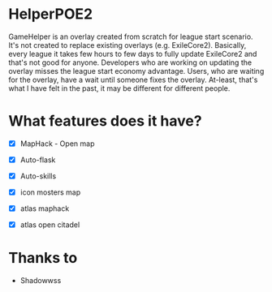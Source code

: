 # HelperPOE2
GameHelper is an overlay created from scratch for league start scenario. It's not created to replace existing overlays (e.g. ExileCore2). Basically, every league it takes few hours to few days to fully update ExileCore2 and that's not good for anyone. Developers who are working on updating the overlay misses the league start economy advantage. Users, who are waiting for the overlay, have a wait until someone fixes the overlay. At-least, that's what I have felt in the past, it may be different for different people.

# What features does it have?
- [x] MapHack - Open map
- [x] Auto-flask
- [x] Auto-skills

- [x] icon mosters map
- [x] atlas maphack
- [x] atlas open citadel
# Thanks to
- Shadowwss
